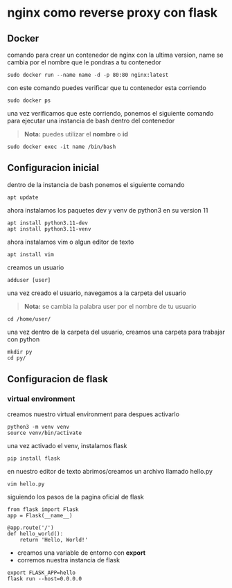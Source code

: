# nginx como reverse proxy con flask

## Docker

comando para crear un contenedor de nginx con la ultima version, name se cambia por el nombre que le pondras a tu contenedor
```
sudo docker run --name name -d -p 80:80 nginx:latest
```

con este comando puedes verificar que tu contenedor esta corriendo
```
sudo docker ps
```

una vez verificamos que este corriendo, ponemos el siguiente comando para ejecutar una instancia de bash dentro del contenedor
> **Nota:** puedes utilizar el **nombre** o **id**  
```
sudo docker exec -it name /bin/bash
```

## Configuracion inicial

dentro de la instancia de bash ponemos el siguiente comando
```
apt update
```

ahora instalamos los paquetes dev y venv de python3 en su version 11
```
apt install python3.11-dev
apt install python3.11-venv
```

ahora instalamos vim o algun editor de texto
```
apt install vim
```
creamos un usuario
```
adduser [user]
```
una vez creado el usuario, navegamos a la carpeta del usuario
> **Nota:** se cambia la palabra user por el nombre de tu usuario
```
cd /home/user/
```

una vez dentro de la carpeta del usuario, creamos una carpeta para trabajar con python
```
mkdir py
cd py/
```

## Configuracion de flask

### virtual environment

creamos nuestro virtual environment para despues activarlo
```
python3 -m venv venv
source venv/bin/activate
```

una vez activado el venv, instalamos flask
```
pip install flask
```

en nuestro editor de texto abrimos/creamos un archivo llamado hello.py
```
vim hello.py
```

siguiendo los pasos de la pagina oficial de flask

```
from flask import Flask
app = Flask(__name__)

@app.route('/')
def hello_world():
    return 'Hello, World!'
```

- creamos una variable de entorno con **export**
- corremos nuestra instancia de flask
```
export FLASK_APP=hello
flask run --host=0.0.0.0
```

